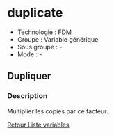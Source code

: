 # duplicate

* Technologie : FDM
* Groupe : Variable générique
* Sous groupe : -
* Mode : -

## Dupliquer

### Description

Multiplier les copies par ce facteur.


[Retour Liste variables](variable_list.md)